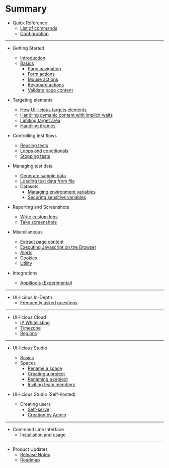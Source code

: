 # Summary

* Quick Reference
	* [List of commands](scripting/list_of_commands.md)
	* [Configuration](scripting/config.md)

---

* Getting Started
    * [Introduction](README.md)
	* [Basics](scripting/basic_commands.md)
		* [Page navigation](scripting/navigation.md)
		* [Form actions](scripting/form_input.md)
		* [Mouse actions](scripting/mouse.md)
		* [Keyboard actions](scripting/keyboard.md)
		* [Validate page content](scripting/assertion.md)
	
* Targeting elements
	* [How UI-licious targets elements](todo.md)
	* [Handling dymanic content with implicit waits](todo.md)
	* [Limiting target area](scripting/ui_context.md)
	* [Handling iframes](scripting/ui_context.md#handling-iframes)

* Controlling test flows
	* [Reusing tests](scripting/sequence.md#testrun)
	* [Loops and conditionals](scripting/javascript.md)
	* [Stopping tests](scripting/sequence.md#teststop)

* Managing test data
	* [Generate sample data](scripting/sample.md)
	* [Loading test data from file](scripting/load_data_from_file.md)
	* Datasets
		* [Managing environment variables](scripting/datasets.md)
		* [Securing sensitive variables](scripting/datasets.md#securing-sensitive-test-data)

* Reporting and Screenshots
	* [Write custom logs](scripting/logging.md)
	* [Take screenshots](scripting/screenshot.md)

* Miscellaneous 
	* [Extract page content](scripting/extract.md)
	* [Executing Javascript on the Browser](scripting/executing-javascript.md)
	* [Alerts](scripting/alerts.md)
	* [Cookies](scripting/cookies.md)
	* [Utility](scripting/utility.md)

* Integrations
	* [Applitools (Experimental)](todo.md)

---

* UI-licious In-Depth
	* [Frequently asked questions](faqs.md)

---

* UI-licious Cloud
	* [IP Whitelisting](grid/ip_whitelisting.md)
	* [Timezone](grid/timezone.md)
	* [Regions](todos.md)

---

* UI-licious Studio
  * [Basics](administration/web-studio-navigation.md)
  * Spaces
	* [Rename a space](administration/space-rename.md)
	* [Creating a project](administration/project-administration.md)
	* [Renaming a project](administration/project-rename.md)
	* [Inviting team members](administration/space-administration.md)

* UI-licious Studio (Self-hosted)
	* Creating users
		* [Self-serve](administration/on-prem-signup.md)
		* [Creation by Admin](administration/admin-signup.md)
    
---

* Command Line Interface
	* [Installation and usage](https://github.com/uilicious/uilicious-cli)

---

* Product Updates
	* [Release Notes](release_notes.md)
    * [Roadmap](https://trello.com/b/G80eoZU3)
